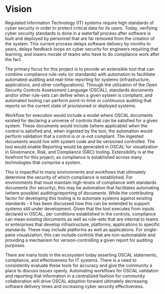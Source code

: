 # Vision
Regulated Information Technology (IT) systems require high standards of cyber security in order to protect critical data for its users. Today, verifying cyber security standards is done in a waterfall process after software is built and deployed by personnel that are far removed from the creation of the system. This current process delays software delivery by months to years, delays feedback loops on cyber security for engineers requiring that learning, and lowers morale of teams who have to do compliance work after the fact.

The primary focus for this project is to provide an extensible tool that can combine compliance rule-sets (or standards) with automation to facilitiate automated-auditing and real-time reporting for systems (infrastructure, applications, and other configurations). Through the utilization of the Open Security Controls Assessment Language (OSCAL), standards documents and/or other rule-sets can define when a given system is compliant, and automated tooling can perform point-in-time or continuous auditing that reports on the current state of provisioned or deployed systems.

Workflow for execution would include a model where OSCAL documents existed for declaring a universe of controls that _can_ be satisfied for a given system. These documents would include (where applicable) _when_ the control is satisfied and, when ingested by the tool, the automation would perform validation that a control is or is-not compliant. The ingested documents would live with system code and be versioned controlled. The tool would enable Reporting would be generated in OSCAL for visualization in Governance, Risk, and Compliance (GRC) tooling. Extensibility is at the forefront for this project, as compliance is established across many technologies that comprise a system. 

This is impactful to many environments and workflows that ultimately determine the security of which compliance is established. For environments that must maintain high-levels of compliance with standards documents (for security), this may be automation that facilitates automating (where possible) auditing/reporting of documents. While the contributing factor for developing this tooling is to automate systems against existing standards - it has been discussed how this can be extended to support systems still under development. Given that the tool executes from inputs declared in OSCAL, per conditions established in the controls, compliance can mean existing documents as well as rule-sets that are internal to teams or enterprises that develop infrastructure, platforms, applications to specific standards. These may include platforms as well as applications. For single-pane visualization, this can include controls that are non-automatable and providing a mechanism for version-controlling a given report for auditing purposes.

There are many tools in the ecosystem today asserting OSCAL statements, compliance, and effectiveness for IT systems. There is a need to consistently evaluate these tools for accuracy and give the community a place to discuss issues openly. Automating workflows for OSCAL validation and reporting that information in a centralized fashion for community collaboration will drive OSCAL adoption forward ultimately decreasing software delivery times and increasing cyber security effectiveness.